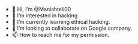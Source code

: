 - 👋 Hi, I’m @Manishteli00
- 👀 I’m interested in hacking
- 🌱 I’m currently learning ethical hacking.
- 💞️ I’m looking to collaborate on Google company.
- 📫 How to reach me for my permission.

<!---
Manishteli00/Manishteli00 is a ✨ special ✨ repository because its `README.md` (this file) appears on your GitHub profile.
You can click the Preview link to take a look at your changes.
--->
